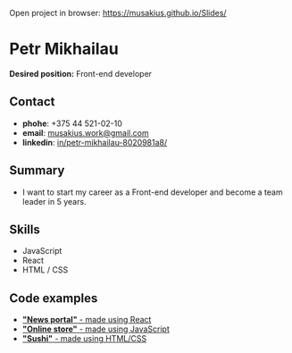 Open project in browser: https://musakius.github.io/Slides/
# Petr Mikhailau
**Desired position:** Front-end developer
## Contact 
- **phohe**: +375 44 521-02-10
- **email**: musakius.work@gmail.com
- **linkedin**: [in/petr-mikhailau-8020981a8/](https://www.linkedin.com/in/petr-mikhailau-8020981a8/)
## Summary
- I want to start my career as a
Front-end developer and become
a team leader in 5 years.
## Skills
- JavaScript
- React
- HTML / CSS
## Code examples
- [**"News portal"** - made using React](https://github.com/ElvisKrop/media-react)
- [**"Online store"** - made using JavaScript](https://github.com/musakius/online-store_JavaScript)
- [**"Sushi"** - made using HTML/CSS](https://github.com/musakius/Sushi_delivery_store)

